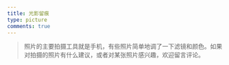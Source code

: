 ```yaml
---
title: 光影留痕
type: picture
comments: true
---
```


<style>
	.ImageGrid {
	  width: 100%;
	  max-width: 1040px;
	  margin: 0 auto;
	  text-align: center;
	}
	.card {
	  overflow: hidden;
	  transition: .3s ease-in-out;
	  border-radius: 8px;
	  background-color: #ddd;
	  padding: 1.3px;
	}
	.ImageInCard img {
	  padding: 0 0 0 0;
	  border-radius: 8px;
	}
	@media (prefers-color-scheme: dark) {
	  .card {background-color: #333;}
	}
</style>

> 照片的主要拍摄工具就是手机，有些照片简单地调了一下滤镜和颜色。如果对拍摄的照片有什么建议，或者对某张照片感兴趣，欢迎留言评论。

<div class="ImageGrid"></div>
